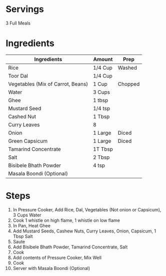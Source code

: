 # Servings
3 Full Meals

# Ingredients
| Ingredients | Amount | Prep
| ------------- | ------------- | ------------- |
| Rice | 1/4 Cup | Washed |
| Toor Dal | 1/4 Cup ||
| Vegetables (Mix of Carrot, Beans) | 1 Cup | Chopped |
| Water | 3 Cups ||
| Ghee | 1 tbsp ||
| Mustard Seed | 1/4 tsp ||
| Cashed Nut | 1 Tbsp ||
| Curry Leaves | 8 ||
| Onion | 1 Large | Diced |
| Green Capsicum | 1 Large | Diced |
| Tamarind Concentrate | 1T Tbsp||
| Salt | 2 Tbsp ||
| Bisibele Bhath Powder | 4 tsp ||
| Masala Boondi (Optional) ||

# Steps
1. In Pressure Cooker, Add Rice, Dal, Vegetables (Not onion or Capsicum), 3 Cups Water
2. Cook 1 whistle on high flame, 1 whistle on low flame
3. In Pan, Heat Ghee
4. Add Mustard Seeds, Cashew Nuts, Curry Leaves, Onion, Capsicum, 1 Tbsp Salt
5. Saute
6. Add Bisibele Bhath Powder, Tamarind Concentrate, Salt
7. Cook
8. Add contents of Pressure Cooker, Mix Well
9. Cook
10. Server with Masala Boondi (Optional)
